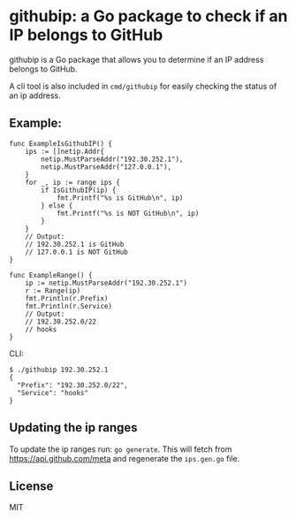 # githubip: a Go package to check if an IP belongs to GitHub

githubip is a Go package that allows you to determine if an IP address belongs to GitHub.

A cli tool is also included in `cmd/githubip` for easily checking the status of an ip address.

## Example:

```
func ExampleIsGithubIP() {
	ips := []netip.Addr{
		netip.MustParseAddr("192.30.252.1"),
		netip.MustParseAddr("127.0.0.1"),
	}
	for _, ip := range ips {
		if IsGithubIP(ip) {
			fmt.Printf("%s is GitHub\n", ip)
		} else {
			fmt.Printf("%s is NOT GitHub\n", ip)
		}
	}
	// Output:
	// 192.30.252.1 is GitHub
	// 127.0.0.1 is NOT GitHub
}

func ExampleRange() {
	ip := netip.MustParseAddr("192.30.252.1")
	r := Range(ip)
	fmt.Println(r.Prefix)
	fmt.Println(r.Service)
	// Output:
	// 192.30.252.0/22
	// hooks
}
```

CLI:
```
$ ./githubip 192.30.252.1
{
  "Prefix": "192.30.252.0/22",
  "Service": "hooks"
}
```

## Updating the ip ranges

To update the ip ranges run: `go generate`. This will fetch from https://api.github.com/meta and regenerate the `ips.gen.go` file.

## License

MIT